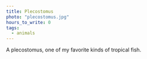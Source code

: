 ```yaml
---
title: Plecostomus
photo: "plecostomus.jpg"
hours_to_write: 0
tags:
  - animals
---
```


A plecostomus, one of my favorite kinds of tropical fish.
